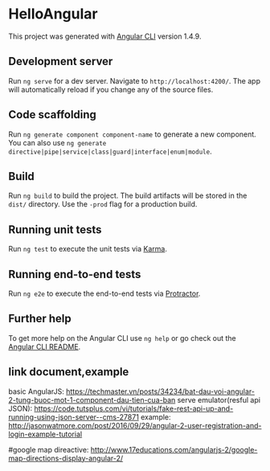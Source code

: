 # HelloAngular

This project was generated with [Angular CLI](https://github.com/angular/angular-cli) version 1.4.9.

## Development server

Run `ng serve` for a dev server. Navigate to `http://localhost:4200/`. The app will automatically reload if you change any of the source files.

## Code scaffolding

Run `ng generate component component-name` to generate a new component. You can also use `ng generate directive|pipe|service|class|guard|interface|enum|module`.

## Build

Run `ng build` to build the project. The build artifacts will be stored in the `dist/` directory. Use the `-prod` flag for a production build.

## Running unit tests

Run `ng test` to execute the unit tests via [Karma](https://karma-runner.github.io).

## Running end-to-end tests

Run `ng e2e` to execute the end-to-end tests via [Protractor](http://www.protractortest.org/).

## Further help

To get more help on the Angular CLI use `ng help` or go check out the [Angular CLI README](https://github.com/angular/angular-cli/blob/master/README.md).


## link document,example
basic AngularJS: https://techmaster.vn/posts/34234/bat-dau-voi-angular-2-tung-buoc-mot-1-component-dau-tien-cua-ban
serve emulator(resful api JSON): https://code.tutsplus.com/vi/tutorials/fake-rest-api-up-and-running-using-json-server--cms-27871
example: http://jasonwatmore.com/post/2016/09/29/angular-2-user-registration-and-login-example-tutorial

#google map
direactive: http://www.17educations.com/angularjs-2/google-map-directions-display-angular-2/
